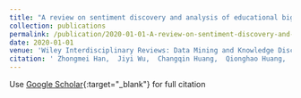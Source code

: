 ```yaml
---
title: "A review on sentiment discovery and analysis of educational big-data"
collection: publications
permalink: /publication/2020-01-01-A-review-on-sentiment-discovery-and-analysis-of-educational-big-data
date: 2020-01-01
venue: 'Wiley Interdisciplinary Reviews: Data Mining and Knowledge Discovery'
citation: ' Zhongmei Han,  Jiyi Wu,  Changqin Huang,  Qionghao Huang,  Meihua Zhao, &quot;A review on sentiment discovery and analysis of educational big-data.&quot; Wiley Interdisciplinary Reviews: Data Mining and Knowledge Discovery, 2020.'
---
```

Use [Google Scholar](https://scholar.google.com/scholar?q=A+review+on+sentiment+discovery+and+analysis+of+educational+big+data){:target="_blank"} for full citation